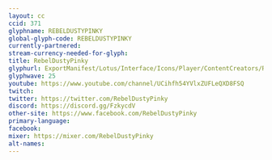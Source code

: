```yaml
---
layout: cc
ccid: 371
glyphname: REBELDUSTYPINKY
global-glyph-code: REBELDUSTYPINKY
currently-partnered:
stream-currency-needed-for-glyph:
title: RebelDustyPinky
glyphurl: ExportManifest/Lotus/Interface/Icons/Player/ContentCreators/RebelDustyPinky.png
glyphwave: 25
youtube: https://www.youtube.com/channel/UCihfh54YVlxZUFLeQXD8FSQ
twitch:
twitter: https://twitter.com/RebelDustyPinky
discord: https://discord.gg/FzkycdV
other-site: https://www.facebook.com/RebelDustyPinky
primary-language:
facebook:
mixer: https://mixer.com/RebelDustyPinky
alt-names:
---
```

